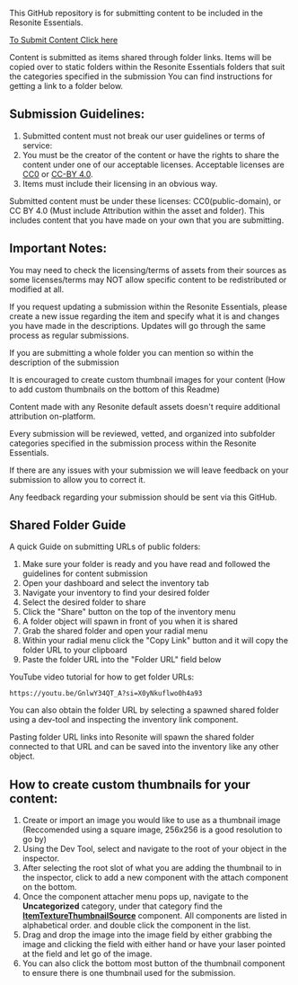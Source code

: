 This GitHub repository is for submitting content to be included in the Resonite Essentials.

[To Submit Content Click here](https://github.com/Yellow-Dog-Man/Resonite-Submissions/issues/new?template=Essentials_Submission.yml)

Content is submitted as items shared through folder links. Items will be copied over to static folders within the Resonite Essentials folders that suit the categories specified in the submission You can find instructions for getting a link to a folder below.
## Submission Guidelines:

1. Submitted content must not break our user guidelines or terms of service:
2. You must be the creator of the content or have the rights to share the content under one of our acceptable licenses. Acceptable licenses are [CC0](https://creativecommons.org/publicdomain/zero/1.0/) or [CC-BY 4.0](https://creativecommons.org/licenses/by/4.0/).
3. Items must include their licensing in an obvious way.

Submitted content must be under these licenses: CC0(public-domain), or CC BY 4.0 (Must include Attribution within the asset and folder). This includes content that you have made on your own that you are submitting.

## Important Notes: 

You may need to check the licensing/terms of assets from their sources as some licenses/terms may NOT allow specific content to be redistributed or modified at all.

If you request updating a submission within the Resonite Essentials, please create a new issue regarding the item and specify what it is and changes you have made in the descriptions. Updates will go through the same process as regular submissions.

If you are submitting a whole folder you can mention so within the description of the submission

It is encouraged to create custom thumbnail images for your content (How to add custom thumbnails on the bottom of this Readme)

Content made with any Resonite default assets doesn't require additional attribution on-platform.

Every submission will be reviewed, vetted, and organized into subfolder categories specified in the submission process within the Resonite Essentials.

If there are any issues with your submission we will leave feedback on your submission to allow you to correct it.

Any feedback regarding your submission should be sent via this GitHub.

## Shared Folder Guide
A quick Guide on submitting URLs of public folders:

1. Make sure your folder is ready and you have read and followed the guidelines for content submission
2. Open your dashboard and select the inventory tab
3. Navigate your inventory to find your desired folder
4. Select the desired folder to share
5. Click the "Share" button on the top of the inventory menu
6. A folder object will spawn in front of you when it is shared
7. Grab the shared folder and open your radial menu
8. Within your radial menu click the "Copy Link" button and it will copy the folder URL to your clipboard
9. Paste the folder URL into the "Folder URL" field below

YouTube video tutorial for how to get folder URLs:

    https://youtu.be/GnlwY34QT_A?si=X0yNkuflwo0h4a93

You can also obtain the folder URL by selecting a spawned shared folder using a dev-tool and inspecting the inventory link component.

Pasting folder URL links into Resonite will spawn the shared folder connected to that URL and can be saved into the inventory like any other object.

## How to create custom thumbnails for your content:

1. Create or import an image you would like to use as a thumbnail image (Reccomended using a square image, 256x256 is a good resolution to go by)
2. Using the Dev Tool, select and navigate to the root of your object in the inspector.
3. After selecting the root slot of what you are adding the thumbnail to in the inspector, click to add a new component with the attach component on the bottom.
4. Once the component attacher menu pops up, navigate to the **Uncategorized** category, under that category find the **[ItemTextureThumbnailSource](https://wiki.resonite.com/Component:ItemTextureThumbnailSource)** component. All components are listed in alphabetical order. and double click the component in the list.
5. Drag and drop the image into the image field by either grabbing the image and clicking the field with either hand or have your laser pointed at the field and let go of the image.
6. You can also click the bottom most button of the thumbnail component to ensure there is one thumbnail used for the submission.

